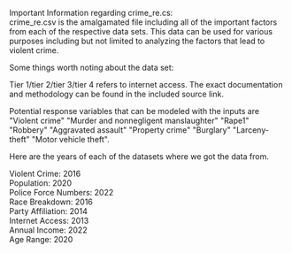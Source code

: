 Important Information regarding crime_re.cs: <br>
crime_re.csv is the amalgamated file including all of the important factors from each of the respective data sets. This data can be used for various purposes including but not limited to analyzing the factors that lead to violent crime. <br>




Some things worth noting about the data set: <br>


Tier 1/tier 2/tier 3/tier 4 refers to internet access. The exact documentation and methodology can be found in the included source link.

Potential response variables that can be modeled with the inputs are "Violent crime" "Murder and nonnegligent manslaughter" "Rape1" "Robbery" "Aggravated assault" "Property crime" "Burglary" "Larceny-theft" "Motor vehicle theft". <br>

Here are the years of each of the datasets where we got the data from.

Violent Crime: 2016 <br>
Population: 2020 <br>
Police Force Numbers: 2022 <br>
Race Breakdown: 2016 <br>
Party Affiliation: 2014 <br>
Internet Access: 2013 <br>
Annual Income: 2022 <br>
Age Range: 2020
